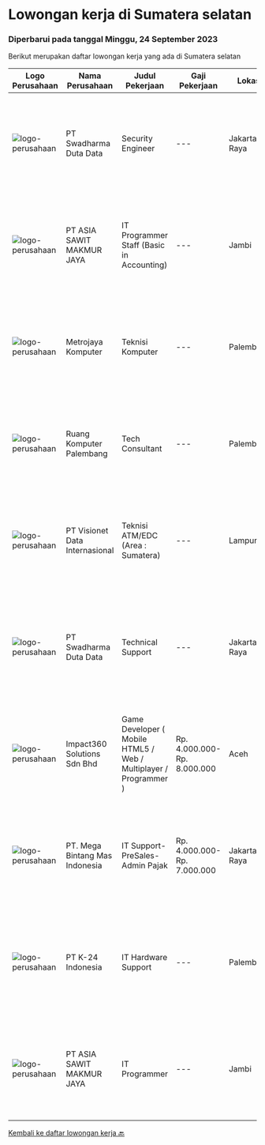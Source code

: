 
  # Lowongan kerja di Sumatera selatan

  ### Diperbarui pada tanggal Minggu, 24 September 2023

  Berikut merupakan daftar lowongan kerja yang ada di Sumatera selatan

  |Logo Perusahaan | Nama Perusahaan | Judul Pekerjaan | Gaji Pekerjaan | Lokasi | Deskripsi | Tanggal diunggah | Pranala |
  | -------------- | --------------- | --------------- | --------- | --------- | -------------- | ------- | ----------- |
  |![logo-perusahaan](https://image-service-cdn.seek.com.au/0f683dc67275bb803453d1e92fb7cd7b12b824b6/ee4dce1061f3f616224767ad58cb2fc751b8d2dc)|PT Swadharma Duta Data|Security Engineer|---|Jakarta Raya|S1 Jurusan/Prodi Teknik Komputer/ Teknik Informatika (Wajib) Waktu kerja Shift (sesuai dengan jadwal yang ditentukan) Bersedia ditempatkan Palembang...|Kamis, 21 September 2023|https://www.jobstreet.co.id/id/job/security-engineer-4476756?token=0~630e7d2b-86e7-4617-908e-3d6fb796312e&sectionRank=1&jobId=jobstreet-id-job-4476756|
|![logo-perusahaan](https://image-service-cdn.seek.com.au/8c9ad8ac1a3555ef79e89c100defac119719c63a/ee4dce1061f3f616224767ad58cb2fc751b8d2dc)|PT ASIA SAWIT MAKMUR JAYA|IT Programmer Staff (Basic in Accounting)|---|Jambi|IT Programmer Staff (Basic in Accounting)Job Description :- Provide Working Experience as a Financial Accountant- Familiarity with bookkeeping and...|Selasa, 19 September 2023|https://www.jobstreet.co.id/id/job/it-programmer-staff-basic-in-accounting-4474836?token=0~630e7d2b-86e7-4617-908e-3d6fb796312e&sectionRank=2&jobId=jobstreet-id-job-4474836|
|![logo-perusahaan](https://i.ibb.co/sqvTCh9/112815900-stock-vector-no-image-available-icon-flat-vector.webp)|Metrojaya Komputer|Teknisi Komputer|---|Palembang|Kualifikasi Usia 20-30 Tahun  Pendidikan minimal SMA/SMK TKJ  Menyukai teknologi dan memiliki pengalaman di bidang yang sama  Terbiasa menggunakan...|Jumat, 15 September 2023|https://www.jobstreet.co.id/id/job/teknisi-komputer-4470973?token=0~630e7d2b-86e7-4617-908e-3d6fb796312e&sectionRank=3&jobId=jobstreet-id-job-4470973|
|![logo-perusahaan](https://i.ibb.co/sqvTCh9/112815900-stock-vector-no-image-available-icon-flat-vector.webp)|Ruang Komputer Palembang|Tech Consultant|---|Palembang|Kualifikasi Pekerjaan : Usia maksimal 35 Syarat skillset dan mindset Skill komunikasi untuk konsultasi  Mindest Konsultasi Pengetahuan yang update dan...|Kamis, 21 September 2023|https://www.jobstreet.co.id/id/job/tech-consultant-4477224?token=0~630e7d2b-86e7-4617-908e-3d6fb796312e&sectionRank=4&jobId=jobstreet-id-job-4477224|
|![logo-perusahaan](https://image-service-cdn.seek.com.au/84d23b3586ee4efd70ea62878095fcc6b1639e33/ee4dce1061f3f616224767ad58cb2fc751b8d2dc)|PT Visionet Data Internasional|Teknisi ATM/EDC (Area : Sumatera)|---|Lampung|*) Menangani kebutuhan pelanggan di lokasi pelanggan agar terpenuhi SLA yang telah ditentukan.*) Menganalisa problem/case dengan akurat untuk...|Rabu, 13 September 2023|https://www.jobstreet.co.id/id/job/teknisi-atm-edc-area-%3A-sumatera-4467995?token=0~630e7d2b-86e7-4617-908e-3d6fb796312e&sectionRank=5&jobId=jobstreet-id-job-4467995|
|![logo-perusahaan](https://image-service-cdn.seek.com.au/0f683dc67275bb803453d1e92fb7cd7b12b824b6/ee4dce1061f3f616224767ad58cb2fc751b8d2dc)|PT Swadharma Duta Data|Technical Support|---|Jakarta Raya|Pendidikan minimum D3/S1 Jurusan IT IPK Minimum 2.75 Memiliki pengalaman minimal 1 tahun (diutamakan) telah berhasil menyelesaikan ujian sertifikasi...|Rabu, 06 September 2023|https://www.jobstreet.co.id/id/job/technical-support-4460194?token=0~630e7d2b-86e7-4617-908e-3d6fb796312e&sectionRank=6&jobId=jobstreet-id-job-4460194|
|![logo-perusahaan](https://image-service-cdn.seek.com.au/35b00a50395e5c8ad6bf2130dfd2a19f9f4bbec5/ee4dce1061f3f616224767ad58cb2fc751b8d2dc)|Impact360 Solutions Sdn Bhd|Game Developer ( Mobile HTML5 / Web / Multiplayer / Programmer )|Rp. 4.000.000-Rp. 8.000.000|Aceh|We are hiring remote HTML5 game developers from all parts of Indonesia. If you have real experience building HTML5 games or applications, you're...|Selasa, 12 September 2023|https://www.jobstreet.co.id/id/job/game-developer-mobile-html5-web-multiplayer-programmer-5522263/origin/my?token=0~630e7d2b-86e7-4617-908e-3d6fb796312e&sectionRank=7&jobId=jobstreet-my-job-5522263|
|![logo-perusahaan](https://image-service-cdn.seek.com.au/6ecbd211010b1ce04c174f88c5a9b8a1ea8b4085/ee4dce1061f3f616224767ad58cb2fc751b8d2dc)|PT. Mega Bintang Mas Indonesia|IT Support-PreSales-Admin Pajak|Rp. 4.000.000-Rp. 7.000.000|Jakarta Raya|Deskripsi PekerjaanKualifikasi : Usia maksimal 35 tahun Pendidikan minimal D3 Pengalaman minimal 2 tahun di bidang IT Support Berpengalaman dalam...|Senin, 04 September 2023|https://www.jobstreet.co.id/id/job/it-support-presales-admin-pajak-4457177?token=0~630e7d2b-86e7-4617-908e-3d6fb796312e&sectionRank=8&jobId=jobstreet-id-job-4457177|
|![logo-perusahaan](https://image-service-cdn.seek.com.au/73afeadf1749c79edcf1d1b4f6ba6dbb1684b721/ee4dce1061f3f616224767ad58cb2fc751b8d2dc)|PT K-24 Indonesia|IT Hardware Support|---|Palembang|Requirement : Pendidikan D3/S1 Teknik Informatika/Sistem Informatika Berpengalaman minimal 1 tahun di bidang yang sama (diutamakan) Mampu menganalisa...|Kamis, 31 Agustus 2023|https://www.jobstreet.co.id/id/job/it-hardware-support-4454439?token=0~630e7d2b-86e7-4617-908e-3d6fb796312e&sectionRank=9&jobId=jobstreet-id-job-4454439|
|![logo-perusahaan](https://image-service-cdn.seek.com.au/8c9ad8ac1a3555ef79e89c100defac119719c63a/ee4dce1061f3f616224767ad58cb2fc751b8d2dc)|PT ASIA SAWIT MAKMUR JAYA|IT Programmer|---|Jambi|IT ProgrammerSyarat &amp; Ketentuan :- Pendidikan Min. S1 Teknik Informatika / Sistem Informasi- Memahami dan Menguasai dasar Bahasa Pemrograman-...|Sabtu, 26 Agustus 2023|https://www.jobstreet.co.id/id/job/it-programmer-4449210?token=0~630e7d2b-86e7-4617-908e-3d6fb796312e&sectionRank=10&jobId=jobstreet-id-job-4449210|


  [Kembali ke daftar lowongan kerja 🔙](../README.md#daftar-lowongan-kerja)
  